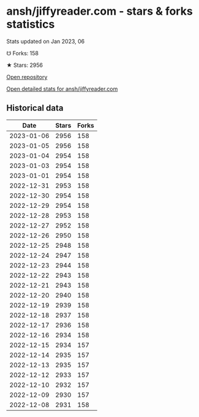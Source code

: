 # ansh/jiffyreader.com - stars & forks statistics

Stats updated on Jan 2023, 06

☋ Forks: 158

★ Stars: 2956

[Open repository](https://github.com/ansh/jiffyreader.com)

[Open detailed stats for ansh/jiffyreader.com](https://reviewgithub.com/rep/ansh/jiffyreader.com)

## Historical data
| Date | Stars | Forks |
|------|-------|-------|
| 2023-01-06 | 2956 | 158 | 
| 2023-01-05 | 2956 | 158 | 
| 2023-01-04 | 2954 | 158 | 
| 2023-01-03 | 2954 | 158 | 
| 2023-01-01 | 2954 | 158 | 
| 2022-12-31 | 2953 | 158 | 
| 2022-12-30 | 2954 | 158 | 
| 2022-12-29 | 2954 | 158 | 
| 2022-12-28 | 2953 | 158 | 
| 2022-12-27 | 2952 | 158 | 
| 2022-12-26 | 2950 | 158 | 
| 2022-12-25 | 2948 | 158 | 
| 2022-12-24 | 2947 | 158 | 
| 2022-12-23 | 2944 | 158 | 
| 2022-12-22 | 2943 | 158 | 
| 2022-12-21 | 2943 | 158 | 
| 2022-12-20 | 2940 | 158 | 
| 2022-12-19 | 2939 | 158 | 
| 2022-12-18 | 2937 | 158 | 
| 2022-12-17 | 2936 | 158 | 
| 2022-12-16 | 2934 | 158 | 
| 2022-12-15 | 2934 | 157 | 
| 2022-12-14 | 2935 | 157 | 
| 2022-12-13 | 2935 | 157 | 
| 2022-12-12 | 2933 | 157 | 
| 2022-12-10 | 2932 | 157 | 
| 2022-12-09 | 2930 | 157 | 
| 2022-12-08 | 2931 | 158 | 

